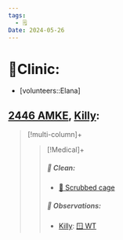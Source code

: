 ```yaml
---
tags:
  - 🗒️
Date: 2024-05-26
---
```


# 🏥Clinic:
- [volunteers::Elana]

## [2446 AMKE](../RARE%20Birds/2446%20AMKE.md), [Killy](../RARE%20Birds/Ed%20Birds/Killy.md):
> [!multi-column]+
>
>> [!Medical]+
>>##### 🫧 Clean:
>> - [🧽 Scrubbed cage](../Admin/Codes/Scrubbed%20cage.md)
>>
>> ##### 🔭 Observations:
>> - [Killy](../RARE%20Birds/Ed%20Birds/Killy.md): [🪟 WT](../Admin/Codes/Window%20time.md)
